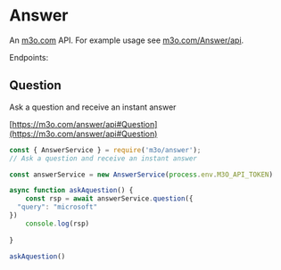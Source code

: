# Answer

An [m3o.com](https://m3o.com) API. For example usage see [m3o.com/Answer/api](https://m3o.com/Answer/api).

Endpoints:

## Question

Ask a question and receive an instant answer


[https://m3o.com/answer/api#Question](https://m3o.com/answer/api#Question)

```js
const { AnswerService } = require('m3o/answer');
// Ask a question and receive an instant answer

const answerService = new AnswerService(process.env.M3O_API_TOKEN)

async function askAquestion() {
	const rsp = await answerService.question({
  "query": "microsoft"
})
	console.log(rsp)
	
}

askAquestion()
```
